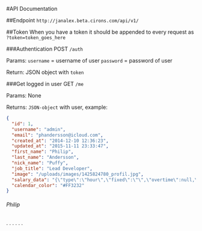 #API Documentation

##Endpoint
`http://janalex.beta.cirons.com/api/v1/`

##Token
When you have a token it should be appended to every request as `?token=token_goes_here`

###Authentication
POST `/auth`

Params:
`username` = username of user
`password` = password of user

Return:
JSON object with `token`

###Get logged in user
GET `/me`

Params: None

Returns:
`JSON-object` with user, example:
```JSON
{
  "id": 1,
  "username": "admin",
  "email": "phandersson@icloud.com",
  "created_at": "2014-12-10 12:36:23",
  "updated_at": "2015-11-11 23:33:47",
  "first_name": "Philip",
  "last_name": "Andersson",
  "nick_name": "Puffy",
  "job_title": "Lead Developer",
  "image": "/uploads/images/1425824780_profil.jpg",
  "salary_data": "{\"type\":\"hour\",\"fixed\":\"\",\"overtime\":null,\"hour\":\"200\",\"extra\":null}",
  "calendar_color": "#FF3232"
}
```

###### Philip 
.
.
.
.
.
.
